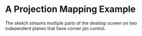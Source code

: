 # A Projection Mapping Example
 
The sketch streams multiple parts of the desktop screen on two independent planes that have corner pin control.